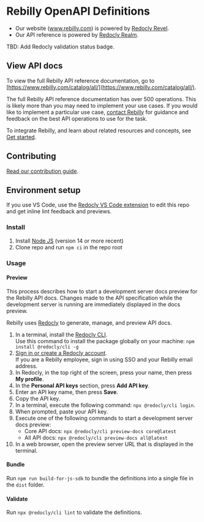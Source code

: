 # Rebilly OpenAPI Definitions

-   Our website (www.rebilly.com) is powered by [Redocly Revel](https://redocly.com/developer-portal/).
-   Our API reference is powered by [Redocly Realm](https://redocly.com/product-updates/).

TBD: Add Redocly validation status badge.

## View API docs

To view the full Rebilly API reference documentation, go to [https://www.rebilly.com/catalog/all/](https://www.rebilly.com/catalog/all/).

The full Rebilly API reference documentation has over 500 operations. This is likely more than you may need to implement your use cases. If you would like to implement a particular use case, [contact Rebilly](https://www.rebilly.com/support/) for guidance and feedback on the best API operations to use for the task.

To integrate Rebilly, and learn about related resources and concepts,
see [Get started](https://www.rebilly.com/docs/dev-docs/get-started/).

## Contributing

[Read our contribution guide](./CONTRIBUTING.md).

## Environment setup

If you use VS Code, use the [Redocly VS Code extension](https://marketplace.visualstudio.com/items?itemName=Redocly.openapi-vs-code) to edit this repo and get inline lint feedback and previews.

### Install

1. Install [Node JS](https://nodejs.org/) (version 14 or more recent)
2. Clone repo and run `npm ci` in the repo root

### Usage

#### Preview

This process describes how to start a development server docs preview for the Rebilly API docs.
Changes made to the API specification while the development server is running are immediately displayed in the docs preview.

Rebilly uses [Redocly](https://redocly.com/) to generate, manage, and preview API docs.

1. In a terminal, install the [Redocly CLI](https://github.com/Redocly/redocly-cli). \
   Use this command to install the package globally on your machine: `npm install @redocly/cli -g`
1. [Sign in or create a Redocly account](https://app.redocly.com/signup). \
   If you are a Rebilly employee, sign in using SSO and your Rebilly email address.
1. In Redocly, in the top right of the screen, press your name, then press **My profile**.
1. In the **Personal API keys** section, press **Add API key**.
1. Enter an API key name, then press **Save**.
1. Copy the API key.
1. In a terminal, execute the following command: `npx @redocly/cli login`.
1. When prompted, paste your API key.
1. Execute one of the following commands to start a development server docs preview:
    - Core API docs: `npx @redocly/cli preview-docs core@latest`
    - All API docs: `npx @redocly/cli preview-docs all@latest`
1. In a web browser, open the preview server URL that is displayed in the terminal.

#### Bundle

Run `npm run build-for-js-sdk` to bundle the definitions into a single file in the `dist` folder.

#### Validate

Run `npx @redocly/cli lint` to validate the definitions.
